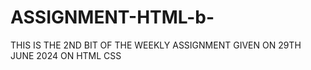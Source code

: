 # ASSIGNMENT-HTML-b- 

THIS IS THE 2ND BIT OF THE WEEKLY ASSIGNMENT GIVEN ON 29TH JUNE 2024 ON HTML CSS
